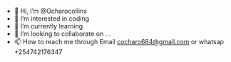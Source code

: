 - 👋 Hi, I’m @Ocharocollins
- 👀 I’m interested in coding
- 🌱 I’m currently learning 
- 💞️ I’m looking to collaborate on ...
- 📫 How to reach me through 
Email cocharo684@gmail.com or whatsap +254742176347
<!---
Ocharocollins/Ocharocollins is a ✨ special ✨ repository because its `README.md` (this file) appears on your GitHub profile.
You can click the Preview link to take a look at your changes.
--->
